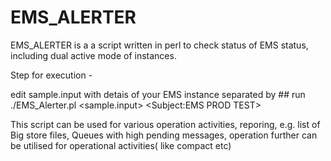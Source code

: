 # EMS_ALERTER

EMS_ALERTER is a a script written in perl to check status of EMS status, including dual active mode of instances.

Step for execution -

edit sample.input with detais of your EMS instance separated by ##
run ./EMS_Alerter.pl <sample.input> <Subject:EMS PROD TEST>


This script can be used for various operation activities, reporing, e.g. list of Big store files, Queues with high pending messages, operation further can be utilised for operational activities( like compact etc)
